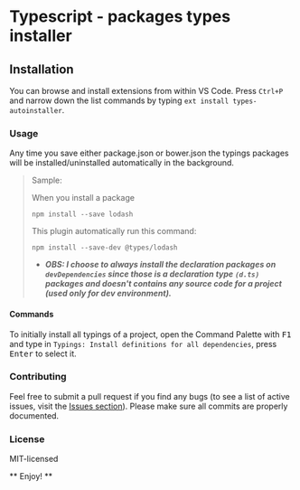 # Typescript - packages types installer

## Installation 
You can browse and install extensions from within VS Code. Press `Ctrl+P` and narrow down the list commands by typing `ext install types-autoinstaller`.

### Usage
Any time you save either package.json or bower.json the typings packages will be installed/uninstalled automatically in the background.

> Sample:
> 
> When you install a package
> ```shell
> npm install --save lodash
> ```
> 
> This plugin automatically run this command: 
> ```shell
> npm install --save-dev @types/lodash
> ```
> - ***OBS: I choose to always install the declaration packages on `devDependencies` since those is a declaration type `(d.ts)` packages and doesn't contains any source code for a project (used only for dev environment).***
>  


#### Commands
To initially install all typings of a project, open the Command Palette with <kbd>F1</kbd> and type in `Typings: Install definitions for all dependencies`, press <kbd>Enter</kbd> to select it.

### Contributing
Feel free to submit a pull request if you find any bugs (to see a list of active issues, visit the [Issues section](https://github.com/jvitor83/types-autoinstaller/issues)).
Please make sure all commits are properly documented.

### License
MIT-licensed

** Enjoy! **
